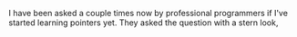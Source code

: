 I have been asked a couple times now by professional programmers if I've started learning pointers yet. They asked the question with a stern look,

